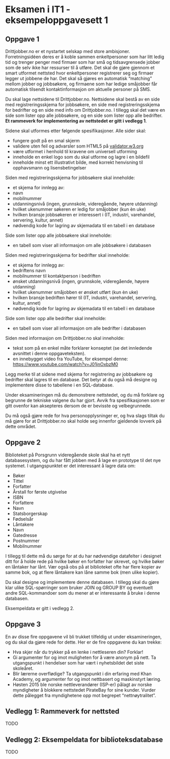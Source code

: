 # Eksamen i IT1 - eksempeloppgavesett 1

## Oppgave 1
Drittjobber.no er et nystartet selskap med store ambisjoner. Forretningsidéen deres er å koble sammen enkeltpersoner som har litt ledig tid og trenger penger med firmaer som har små og tidsavgrensede jobber som de selv ikke har ressurser til å utføre. Det skal de gjøre gjennom et smart utformet nettsted hvor enkeltpersoner registrerer seg og firmaer legger ut jobbene de har. Det skal så gjøres en automatisk “matching” mellom jobber og jobbsøkere, og firmaene som har ledige småjobber får automatisk tilsendt kontaktinformasjon om aktuelle personer på SMS.

Du skal lage nettsidene til Drittjobber.no. Nettsidene skal bestå av en side med registreringsskjema for jobbsøkere, en side med registreringsskjema for bedrifter og en side med info om Drittjobber.no. I tillegg skal det være en side som lister opp alle jobbsøkere, og en side som lister opp alle bedrifter. **Et rammeverk for implementering av nettstedet er gitt i vedlegg 1**.

Sidene skal utformes etter følgende spesifikasjoner. Alle sider skal:
* fungere godt på en smal skjerm
* validere uten feil og advarsler som HTML5 på [validator.w3.org](https://validator.w3.org)
* være utformet i henhold til kravene om universell utforming
* inneholde en enkel logo som du skal utforme og lagre i en bildefil
* inneholde minst ett illustrativt bilde, med korrekt henvisning til opphavsmann og lisensbetingelser

Siden med registreringsskjema for jobbsøkere skal inneholde:
* et skjema for innlegg av:
 * navn
 * mobilnummer
 * utdanningsnivå (ingen, grunnskole, videregående, høyere utdanning)
 * hvilket ukenummer søkeren er ledig for småjobber (kun èn uke)
 * hvilken bransje jobbsøkeren er interessert i (IT, industri, varehandel, servering, kultur, annet)
* nødvendig kode for lagring av skjemadata til en tabell i en database

Side som lister opp alle jobbsøkere skal inneholde:
* en tabell som viser all informasjon om alle jobbsøkere i databasen

Siden med registreringsskjema for bedrifter skal inneholde:
* et skjema for innlegg av:
 * bedriftens navn
 * mobilnummer til kontaktperson i bedriften
 * ønsket utdanningsnivå (ingen, grunnskole, videregående, høyere utdanning)
 * hvilket ukenummer småjobben er ønsket utført (kun èn uke)
 * hvilken bransje bedriften hører til (IT, industri, varehandel, servering, kultur, annet)
* nødvendig kode for lagring av skjemadata til en tabell i en database

Side som lister opp alle bedrifter skal inneholde:
* en tabell som viser all informasjon om alle bedrifter i databasen

Siden med informasjon om Drittjobber.no skal inneholde:
* tekst som på en enkel måte forklarer konseptet (se det innledende avsnittet i denne oppgaveteksten).
* en innebygget video fra YouTube, for eksempel denne: https://www.youtube.com/watch?v=J01jnOxbzM0 

Legg merke til at sidene med skjema for registrering av jobbsøkere og bedrifter skal lagres til en database. Det betyr at du også må designe og implementere disse to tabellene i en SQL-database.

Under eksamineringen må du demonstrere nettstedet, og du må forklare og begrunne de tekniske valgene du har gjort. Avvik fra spesifikasjonen som er gitt ovenfor kan aksepteres dersom de er bevisste og velbegrunnede. 

Du må også gjøre rede for hva personopplysninger er, og hva slags tiltak du må gjøre for at Drittjobber.no skal holde seg innenfor gjeldende lovverk på dette området.


## Oppgave 2
Biblioteket på Porsgrunn videregående skole skal ha et nytt databasesystem, og du har fått jobben med å lage en prototype til det nye systemet. I utgangspunktet er det interessant å lagre data om:

* Bøker
 * Tittel
 * Forfatter
 * Årstall for første utgivelse
 * ISBN
* Forfattere 
 * Navn
 * Statsborgerskap
 * Fødselsår
* Låntakere
 * Navn
 * Gatedresse
 * Postnummer
 * Mobilnummer

I tillegg til dette må du sørge for at du har nødvendige datafelter i designet ditt for å holde rede på hvilke bøker en forfatter har skrevet, og hvilke bøker en låntaker har lånt. Vær også obs på at biblioteket ofte har flere kopier av samme bok, og at flere låntakere kan låne samme bok (men ulike kopier).

Du skal designe og implementere denne databasen. I tillegg skal du gjøre klar ulike SQL-spørringer som bruker JOIN og GROUP BY og eventuelt andre SQL-kommandoer som du mener at er interessante å bruke i denne databasen.

Eksempeldata er gitt i vedlegg 2.


## Oppgave 3
En av disse fire oppgavene vil bli trukket tilfeldig ut under eksamineringen, og du skal da gjøre rede for dette. Her er de fire oppgavene du kan trekke:

* Hva skjer når du trykker på en lenke i nettleseren din? Forklar!
* Gi argumenter for og imot muligheten for å være anonym på nett. Ta utgangspunkt i hendelser som har vært i nyhetsbildet det siste skoleåret.
* Blir lærerne overflødige? Ta utgangspunkt i din erfaring med Khan Academy, og argumenter for og imot nettbasert og maskinstyrt læring.
* Høsten 2015 ble norske nettleverandører (ISP-er) pålagt av norske myndigheter å blokkere nettstedet PirateBay for sine kunder. Vurder dette pålegget fra myndighetene opp mot begrepet “nettnøytralitet”. 


## Vedlegg 1: Rammeverk for nettsted
TODO

## Vedlegg 2: Eksempeldata for biblioteksdatabase
TODO

